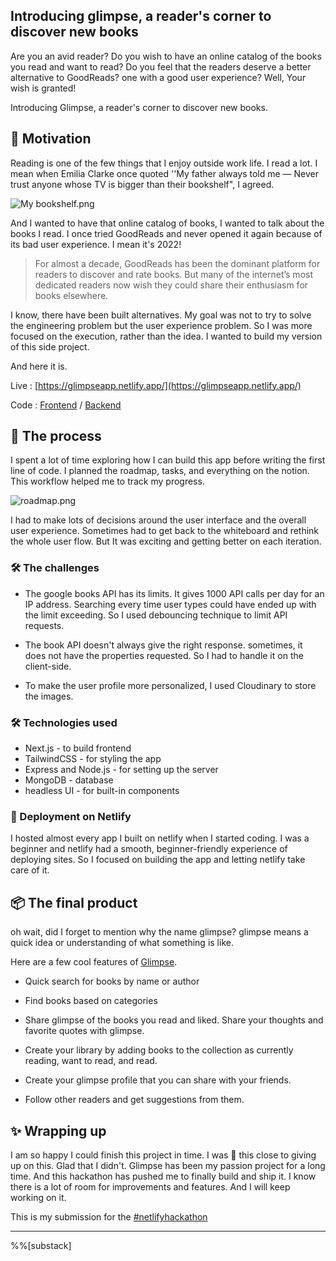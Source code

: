 ## Introducing glimpse, a reader's corner to discover new books

Are you an avid reader? Do you wish to have an online catalog of the books you read and want to read? Do you feel that the readers deserve a better alternative to GoodReads? one with a good user experience? Well, Your wish is granted!

Introducing Glimpse, a reader's corner to discover new books.

## 🏃 Motivation
Reading is one of the few things that I enjoy outside work life. I read a lot. I mean when Emilia Clarke once quoted ''My father always told me — Never trust anyone whose TV is bigger than their bookshelf",
I agreed. 

![My bookshelf.png](https://cdn.hashnode.com/res/hashnode/image/upload/v1646110277176/dTcpJ044o.png)


And I wanted to have that online catalog of books, I wanted to talk about the books I read. I once tried GoodReads and never opened it again because of its bad user experience. I mean it's 2022!


> For almost a decade, GoodReads has been the dominant platform for readers to discover and rate books. But many of the internet’s most dedicated readers now wish they could share their enthusiasm for books elsewhere.

I know, there have been built alternatives. My goal was not to try to solve the engineering problem but the user experience problem. So I was more focused on the execution, rather than the idea. I wanted to build my version of this side project.

And here it is.

Live : [https://glimpseapp.netlify.app/](https://glimpseapp.netlify.app/)

Code : [Frontend](https://github.com/rutikwankhade/glimpse) / [Backend](https://github.com/rutikwankhade/glimpse-backend)



## 🎨 The process

I spent a lot of time exploring how I can build this app before writing the first line of code. I planned the roadmap, tasks, and everything on the notion. This workflow helped me to track my progress.

![roadmap.png](https://cdn.hashnode.com/res/hashnode/image/upload/v1646112991639/j9jz8EXDt.png)

I had to make lots of decisions around the user interface and the overall user experience. Sometimes had to get back to the whiteboard and rethink the whole user flow. But It was exciting and getting better on each iteration.

### 🛠️ The challenges

- The google books API has its limits. It gives 1000 API calls per day for an IP address. Searching every time user types could have ended up with the limit exceeding. So I used debouncing technique to limit API requests.

- The book API doesn't always give the right response. sometimes, it does not have the properties requested. So I had to handle it on the client-side.
- To make the user profile more personalized, I used Cloudinary to store the images.


### 🛠️ Technologies used
- Next.js - to build frontend
- TailwindCSS - for styling the app
- Express and Node.js - for setting up the server
- MongoDB - database
- headless UI - for built-in components

### 🚀 Deployment on Netlify
I hosted almost every app I built on netlify when I started coding. I was a beginner and netlify had a smooth, beginner-friendly experience of deploying sites. So I focused on building the app and letting netlify take care of it.





## 📦 The final product
oh wait, did I forget to mention why the name glimpse?
glimpse means a quick idea or understanding of what something is like. 

Here are a few cool features of [Glimpse](https://glimpseapp.netlify.app).

- Quick search for books by name or author

- Find books based on categories

- Share glimpse of the books you read and liked. Share your thoughts and favorite quotes with glimpse.

- Create your library by adding books to the collection as currently reading, want to read, and read.

- Create your glimpse profile that you can share with your friends.

- Follow other readers and get suggestions from them.




## ✨ Wrapping up
I am so happy I could finish this project in time. I was 🤌 this close to giving up on this. Glad that I didn't.  Glimpse has been my passion project for a long time. And this hackathon has pushed me to finally build and ship it. I know there is a lot of room for improvements and features. And I will keep working on it.

This is my submission for the [#netlifyhackathon](https://hashnode.com/n/netlifyhackathon)



-------------------------------------------



%%[substack]
